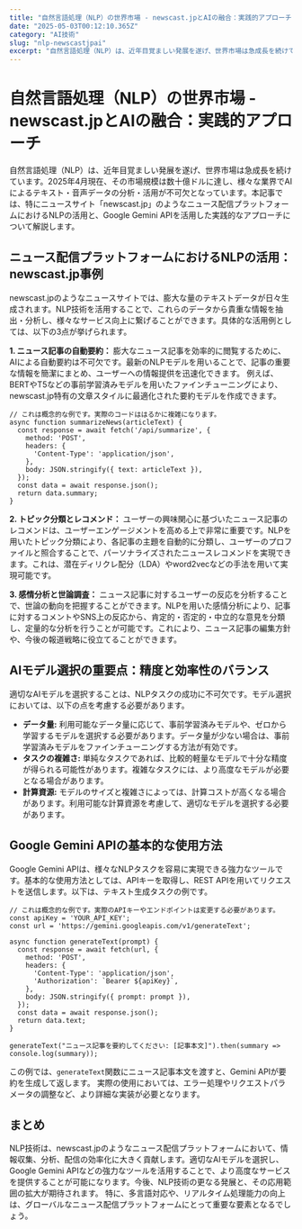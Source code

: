 ```yaml
---
title: "自然言語処理（NLP）の世界市場 - newscast.jpとAIの融合：実践的アプローチ"
date: "2025-05-03T00:12:10.365Z"
category: "AI技術"
slug: "nlp-newscastjpai"
excerpt: "自然言語処理（NLP）は、近年目覚ましい発展を遂げ、世界市場は急成長を続けています。2025年4月現在、その市場規模は数十億ドルに達し、様々な業界でAIによるテキスト・音声データの分析・活用が不可欠となっています。本記事では、特にニュースサイト「newscast.jp」のようなニュース配信プラットフ..."
---
```


# 自然言語処理（NLP）の世界市場 - newscast.jpとAIの融合：実践的アプローチ

自然言語処理（NLP）は、近年目覚ましい発展を遂げ、世界市場は急成長を続けています。2025年4月現在、その市場規模は数十億ドルに達し、様々な業界でAIによるテキスト・音声データの分析・活用が不可欠となっています。本記事では、特にニュースサイト「newscast.jp」のようなニュース配信プラットフォームにおけるNLPの活用と、Google Gemini APIを活用した実践的なアプローチについて解説します。


## ニュース配信プラットフォームにおけるNLPの活用：newscast.jp事例

newscast.jpのようなニュースサイトでは、膨大な量のテキストデータが日々生成されます。NLP技術を活用することで、これらのデータから貴重な情報を抽出・分析し、様々なサービス向上に繋げることができます。具体的な活用例としては、以下の3点が挙げられます。

**1. ニュース記事の自動要約：**  膨大なニュース記事を効率的に閲覧するために、AIによる自動要約は不可欠です。最新のNLPモデルを用いることで、記事の重要な情報を簡潔にまとめ、ユーザーへの情報提供を迅速化できます。  例えば、BERTやT5などの事前学習済みモデルを用いたファインチューニングにより、newscast.jp特有の文章スタイルに最適化された要約モデルを作成できます。

```
// これは概念的な例です。実際のコードははるかに複雑になります。
async function summarizeNews(articleText) {
  const response = await fetch('/api/summarize', {
    method: 'POST',
    headers: {
      'Content-Type': 'application/json',
    },
    body: JSON.stringify({ text: articleText }),
  });
  const data = await response.json();
  return data.summary;
}
```

**2. トピック分類とレコメンド：** ユーザーの興味関心に基づいたニュース記事のレコメンドは、ユーザーエンゲージメントを高める上で非常に重要です。NLPを用いたトピック分類により、各記事の主題を自動的に分類し、ユーザーのプロファイルと照合することで、パーソナライズされたニュースレコメンドを実現できます。これは、潜在ディリクレ配分（LDA）やword2vecなどの手法を用いて実現可能です。


**3. 感情分析と世論調査：** ニュース記事に対するユーザーの反応を分析することで、世論の動向を把握することができます。NLPを用いた感情分析により、記事に対するコメントやSNS上の反応から、肯定的・否定的・中立的な意見を分類し、定量的な分析を行うことが可能です。これにより、ニュース記事の編集方針や、今後の報道戦略に役立てることができます。


## AIモデル選択の重要点：精度と効率性のバランス

適切なAIモデルを選択することは、NLPタスクの成功に不可欠です。モデル選択においては、以下の点を考慮する必要があります。

* **データ量:** 利用可能なデータ量に応じて、事前学習済みモデルや、ゼロから学習するモデルを選択する必要があります。データ量が少ない場合は、事前学習済みモデルをファインチューニングする方法が有効です。
* **タスクの複雑さ:**  単純なタスクであれば、比較的軽量なモデルで十分な精度が得られる可能性があります。複雑なタスクには、より高度なモデルが必要となる場合があります。
* **計算資源:** モデルのサイズと複雑さによっては、計算コストが高くなる場合があります。利用可能な計算資源を考慮して、適切なモデルを選択する必要があります。


## Google Gemini APIの基本的な使用方法

Google Gemini APIは、様々なNLPタスクを容易に実現できる強力なツールです。基本的な使用方法としては、APIキーを取得し、REST APIを用いてリクエストを送信します。以下は、テキスト生成タスクの例です。


```
// これは概念的な例です。実際のAPIキーやエンドポイントは変更する必要があります。
const apiKey = 'YOUR_API_KEY';
const url = 'https://gemini.googleapis.com/v1/generateText';

async function generateText(prompt) {
  const response = await fetch(url, {
    method: 'POST',
    headers: {
      'Content-Type': 'application/json',
      'Authorization': `Bearer ${apiKey}`,
    },
    body: JSON.stringify({ prompt: prompt }),
  });
  const data = await response.json();
  return data.text;
}

generateText("ニュース記事を要約してください: [記事本文]").then(summary => console.log(summary));
```

この例では、`generateText`関数にニュース記事本文を渡すと、Gemini APIが要約を生成して返します。  実際の使用においては、エラー処理やリクエストパラメータの調整など、より詳細な実装が必要となります。


## まとめ

NLP技術は、newscast.jpのようなニュース配信プラットフォームにおいて、情報収集、分析、配信の効率化に大きく貢献します。適切なAIモデルを選択し、Google Gemini APIなどの強力なツールを活用することで、より高度なサービスを提供することが可能になります。今後、NLP技術の更なる発展と、その応用範囲の拡大が期待されます。  特に、多言語対応や、リアルタイム処理能力の向上は、グローバルなニュース配信プラットフォームにとって重要な要素となるでしょう。
